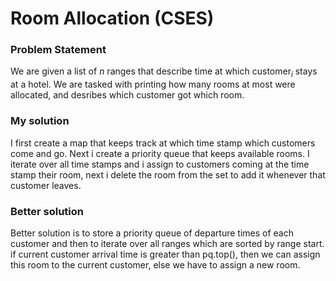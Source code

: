 # Room Allocation (CSES)

### Problem Statement

We are given a list of $n$ ranges that describe time at which $\text{customer}_i$ stays at a hotel. We are tasked with printing how many rooms at most were allocated, and desribes which customer got which room.

### My solution

I first create a map that keeps track at which time stamp which customers come and go. Next i create a priority queue that keeps available rooms. I iterate over all time stamps and i assign to customers coming at the time stamp their room, next i delete the room from the set to add it whenever that customer leaves.


### Better solution

Better solution is to store a priority queue of departure times of each customer and then to iterate over all ranges which are sorted by range start. if current customer arrival time is greater than pq.top(), then we can assign this room to the current customer, else we have to assign a new room.
